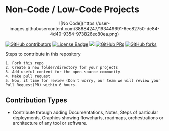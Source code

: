 <h1 align="centee">
    <b>Non-Code / Low-Code Projects</b>
</h1>


<div align="center">![No Code](https://user-images.githubusercontent.com/38884247/193449691-6ee82750-de84-4d40-9354-973826ec80ea.png)</div>

<a href="https://github.com/codemistic/Non-Code/graphs/contributors"><img alt="GitHub contributors" src="https://img.shields.io/github/contributors/codemistic/Non-Code?color=2b9348"></a>
<a href="https://github.com/codemistic/Non-Code/blob/master/LICENSE"><img src="https://img.shields.io/github/license/codemistic/Non-Code?color=2b9348" alt="License Badge"/></a>
<a hreaf="https://github.com/codemistic/Non-Code/issues"><img src="https://img.shields.io/github/issues/codemistic/Non-Code?color=pink&logo=github"/></a>
[![GitHub PRs](https://img.shields.io/github/issues-pr/codemistic/Non-Code?style=social&logo=github)](https://github.com/codemistic/Non-Code/pulls)           [![GitHub forks](https://img.shields.io/github/forks/codemistic/Non-Code?logo=git)](https://github.com/codemistic/Non-Code/network)                        


Steps to contribute in this repository

    1. Fork this repo
    2. Create a new folder/directory for your projects
    3. Add useful content for the open-source community
    4. Make pull request
    5. Now, it time for review (Don't worry, our team we will review your Pull Request(PR) within 6 hours.



## Contribution Types

- Contribute through adding Documentations, Notes, Steps of particular deployments, Graphics showing flowcharts, roadmaps, orchestrations or architecture of any tool or software.
